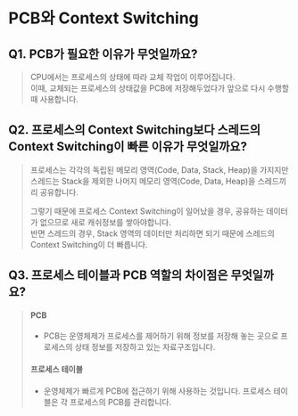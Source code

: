 # PCB와 Context Switching
## Q1. PCB가 필요한 이유가 무엇일까요?
> CPU에서는 프로세스의 상태에 따라 교체 작업이 이루어집니다.  
> 이때, 교체되는 프로세스의 상태값을 PCB에 저장해두었다가 앞으로 다시 수행할 때 사용합니다.  

## Q2. 프로세스의 Context Switching보다 스레드의 Context Switching이 빠른 이유가 무엇일까요?
> 프로세스는 각각의 독립된 메모리 영역(Code, Data, Stack, Heap)을 가지지만 스레드는 Stack을 제외한 나머지 메모리 영역(Code, Data, Heap)을 스레드끼리 공유합니다.  
>  
> 그렇기 때문에 프로세스 Context Switching이 일어났을 경우, 공유하는 데이터가 없으므로 새로 캐쉬정보를 쌓아야합니다.  
> 반면 스레드의 경우, Stack 영역의 데이터만 처리하면 되기 때문에 스레드의 Context Switching이 더 빠릅니다. 

## Q3. 프로세스 테이블과 PCB 역할의 차이점은 무엇일까요?
> #### PCB
> - PCB는 운영체제가 프로세스를 제어하기 위해 정보를 저장해 놓는 곳으로 프로세스의 상태 정보를 저장하고 있는 자료구조입니다.  
>
> #### 프로세스 테이블
> - 운영체제가 빠르게 PCB에 접근하기 위해 사용하는 것입니다. 프로세스 테이블은 각 프로세스의 PCB를 관리합니다. 
